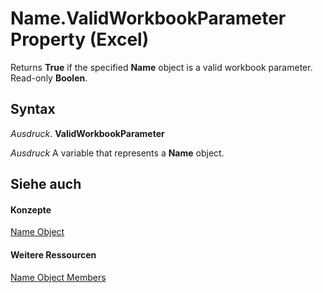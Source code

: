
# Name.ValidWorkbookParameter Property (Excel)

Returns  **True** if the specified **Name** object is a valid workbook parameter. Read-only **Boolen**.


## Syntax

 _Ausdruck_. **ValidWorkbookParameter**

 _Ausdruck_ A variable that represents a **Name** object.


## Siehe auch


#### Konzepte


[Name Object](cfedb297-ac0d-dff0-99c7-6927cc5f31ed.md)
#### Weitere Ressourcen


[Name Object Members](http://msdn.microsoft.com/library/7c35e8e8-4f81-7cec-da3e-faf738903726%28Office.15%29.aspx)